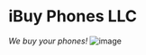 # iBuy Phones LLC
*We buy your phones!*
![image](https://github.com/we-be/ibuyphones-site/assets/69213737/716578a1-eead-48fb-addc-704b9c350c71)
